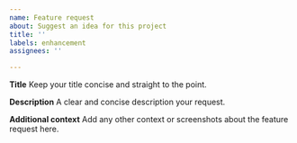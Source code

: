 ```yaml
---
name: Feature request
about: Suggest an idea for this project
title: ''
labels: enhancement
assignees: ''

---
```


**Title**
Keep your title concise and straight to the point.

**Description**
A clear and concise description your request.

**Additional context**
Add any other context or screenshots about the feature request here.
